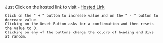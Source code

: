 Just Click on the hosted link to visit - [Hosted Link](https://shivambansal96.github.io/Counter-Porject/)

    Click on the " + " button to increase value and on the " - " button to decrease value.
    Clicking on the Reset Button asks for a confirmation and then resets the value to 0.
    Clicking on any of the buttons change the colors of heading and divs at random.
